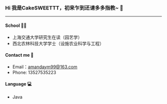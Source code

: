 ### Hi 我是CakeSWEETTT，初来乍到还请多多指教~ 👋
***
#### School 👩‍🎓
+ 上海交通大学研究生在读（园艺学）
+ 西北农林科技大学学士（设施农业科学与工程）
#### Contact me 📱
+ Email：amandaym99@163.com
+ Phone: 13527535223
#### Language 💻
+ Java
<!--
**CakeSWEETTT/CakeSWEETTT** is a ✨ _special_ ✨ repository because its `README.md` (this file) appears on your GitHub profile.

Here are some ideas to get you started:

- 🔭 I’m currently working on ...
- 🌱 I’m currently learning ...
- 👯 I’m looking to collaborate on ...
- 🤔 I’m looking for help with ...
- 💬 Ask me about ...
- 📫 How to reach me: ...
- 😄 Pronouns: ...
- ⚡ Fun fact: ...
-->
